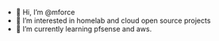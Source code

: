 - 👋 Hi, I’m @mforce
- 👀 I’m interested in homelab and cloud open source projects
- 🌱 I’m currently learning pfsense and aws.

<!---
mforce/mforce is a ✨ special ✨ repository because its `README.md` (this file) appears on your GitHub profile.
You can click the Preview link to take a look at your changes.
--->
